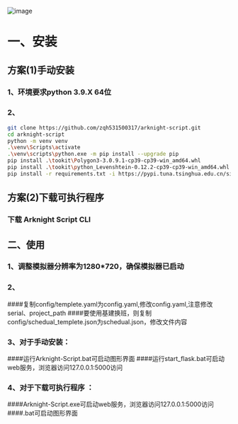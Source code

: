 ![image](https://github.com/zqh531500317/arknight-script/blob/master/asset/demo/demo1.png)
# 一、安装
## 方案(1)手动安装 
### 1、环境要求python 3.9.X 64位

### 2、

```Bash
git clone https://github.com/zqh531500317/arknight-script.git
cd arknight-script
python -m venv venv
.\venv\Scripts\activate
.\venv\scripts\python.exe -m pip install --upgrade pip
pip install .\tookit\Polygon3-3.0.9.1-cp39-cp39-win_amd64.whl
pip install .\tookit\python_Levenshtein-0.12.2-cp39-cp39-win_amd64.whl
pip install -r requirements.txt -i https://pypi.tuna.tsinghua.edu.cn/simple
```
## 方案(2)下载可执行程序 
### 下载 Arknight Script CLI

## 二、使用

### 1、调整模拟器分辨率为1280*720，确保模拟器已启动
### 2、
####复制config/templete.yaml为config.yaml,修改config.yaml,注意修改serial、project_path
####要使用基建换班，则复制config/schedual_templete.json为schedual.json，修改文件内容

### 3、对于手动安装：
####运行Arknight-Script.bat可启动图形界面
####运行start_flask.bat可启动web服务，浏览器访问127.0.0.1:5000访问
### 4、对于下载可执行程序 ： 
####Arknight-Script.exe可启动web服务，浏览器访问127.0.0.1:5000访问
####.bat可启动图形界面
